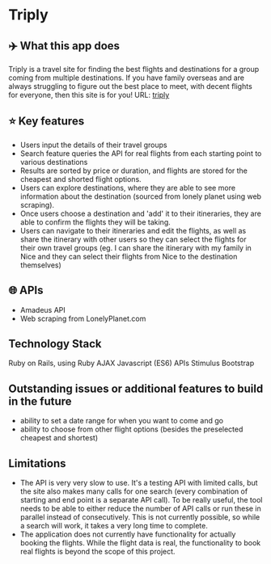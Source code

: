 # Triply
## ✈️ What this app does
Triply is a travel site for finding the best flights and destinations for a group coming from multiple destinations. If you have family overseas and are always struggling to figure out the best place to meet, with decent flights for everyone, then this site is for you! URL: [triply](https://www.triply.world)


## ⭐ Key features
- Users input the details of their travel groups
- Search feature queries the API for real flights from each starting point to various destinations
- Results are sorted by price or duration, and flights are stored for the cheapest and shorted flight options. 
- Users can explore destinations, where they are able to see more information about the destination (sourced from lonely planet using web scraping). 
- Once users choose a destination and 'add' it to their itineraries, they are able to confirm the flights they will be taking.
- Users can navigate to their itineraries and edit the flights, as well as share the itinerary with other users so they can select the flights for their own travel groups (eg. I can share the itinerary with my family in Nice and they can select their flights from Nice to the destination themselves) 


## 🌐 APIs
- Amadeus API
- Web scraping from LonelyPlanet.com

## Technology Stack
Ruby on Rails, using
Ruby
AJAX
Javascript (ES6)
APIs
Stimulus
Bootstrap

## Outstanding issues or additional features to build in the future
- ability to set a date range for when you want to come and go
- ability to choose from other flight options (besides the preselected cheapest and shortest)

## Limitations
- The API is very very slow to use. It's a testing API with limited calls, but the site also makes many calls for one search (every combination of starting and end point is a separate API call). To be really useful, the tool needs to be able to either reduce the number of API calls or run these in parallel instead of consecutively. This is not currently possible, so while a search will work, it takes a very long time to complete. 
- The application does not currently have functionality for actually booking the flights. While the flight data is real, the functionality to book real flights is beyond the scope of this project. 
